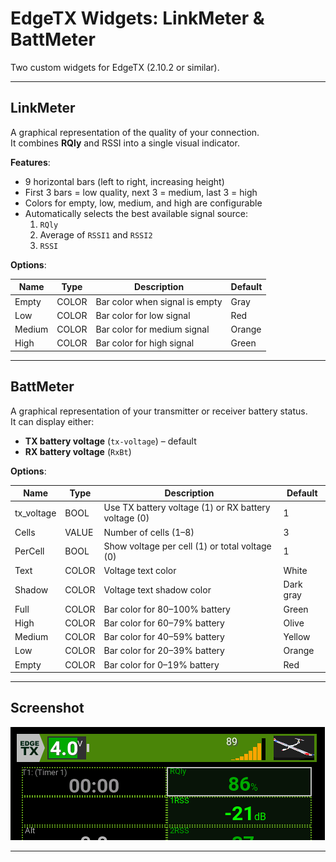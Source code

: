 # EdgeTX Widgets: LinkMeter & BattMeter

Two custom widgets for EdgeTX (2.10.2 or similar).

---

## LinkMeter

A graphical representation of the quality of your connection.  
It combines **RQly** and RSSI into a single visual indicator.

**Features**:
- 9 horizontal bars (left to right, increasing height)
- First 3 bars = low quality, next 3 = medium, last 3 = high
- Colors for empty, low, medium, and high are configurable
- Automatically selects the best available signal source:
  1. `RQly`
  2. Average of `RSSI1` and `RSSI2`
  3. `RSSI`

**Options**:

| Name   | Type  | Description                               | Default   |
|--------|-------|-------------------------------------------|-----------|
| Empty  | COLOR | Bar color when signal is empty            | Gray      |
| Low    | COLOR | Bar color for low signal                  | Red       |
| Medium | COLOR | Bar color for medium signal               | Orange    |
| High   | COLOR | Bar color for high signal                 | Green     |

---

## BattMeter

A graphical representation of your transmitter or receiver battery status.  
It can display either:

- **TX battery voltage** (`tx-voltage`) – default
- **RX battery voltage** (`RxBt`)

**Options**:

| Name       | Type   | Description                                                | Default   |
|------------|--------|------------------------------------------------------------|-----------|
| tx_voltage | BOOL   | Use TX battery voltage (1) or RX battery voltage (0)       | 1         |
| Cells      | VALUE  | Number of cells (1–8)                                      | 3         |
| PerCell    | BOOL   | Show voltage per cell (1) or total voltage (0)              | 1         |
| Text       | COLOR  | Voltage text color                                         | White     |
| Shadow     | COLOR  | Voltage text shadow color                                  | Dark gray |
| Full       | COLOR  | Bar color for 80–100% battery                              | Green     |
| High       | COLOR  | Bar color for 60–79% battery                               | Olive     |
| Medium     | COLOR  | Bar color for 40–59% battery                               | Yellow    |
| Low        | COLOR  | Bar color for 20–39% battery                               | Orange    |
| Empty      | COLOR  | Bar color for 0–19% battery                                | Red       |

---

## Screenshot

![Screenshot](images/screenshot.png)

---
